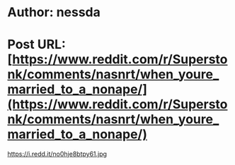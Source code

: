 # Author: nessda
# Post URL: [https://www.reddit.com/r/Superstonk/comments/nasnrt/when_youre_married_to_a_nonape/](https://www.reddit.com/r/Superstonk/comments/nasnrt/when_youre_married_to_a_nonape/)


https://i.redd.it/no0hje8btpy61.jpg